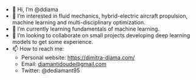 - 👋 Hi, I’m @ddiama
- 👀 I’m interested in fluid mechanics, hybrid-electric aircraft propulsion, machine learning and multi-disciplinary optimization. 
- 🌱 I’m currently learning fundamentals of machine learning. 
- 💞️ I’m looking to collaborate on small projects developing deep learning models to get some experience. 
- 📫 How to reach me:
    - Personal website: https://dimitra-diama.com/
    - Email: diamantidoude@gmail.com
    - Twitter: @dediamant95
